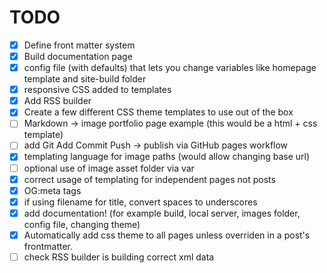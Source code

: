 # TODO

* [X] Define front matter system
* [X] Build documentation page
* [X] config file (with defaults) that lets you change variables like homepage template and site-build folder
* [X] responsive CSS added to templates
* [X] Add RSS builder
* [X] Create a few different CSS theme templates to use out of the box
* [ ] Markdown -> image portfolio page example (this would be a html + css template)
* [ ] add Git Add Commit Push -> publish via GitHub pages workflow
* [X] templating language for image paths (would allow changing base url)
* [ ] optional use of image asset folder via var
* [X] correct usage of templating for independent pages not posts
* [X] OG:meta tags
* [X] if using filename for title, convert spaces to underscores
* [X] add documentation! (for example build, local server, images folder, config file, changing theme)
* [X] Automatically add css theme to all pages unless overriden in a post's frontmatter.
* [ ] check RSS builder is building correct xml data
